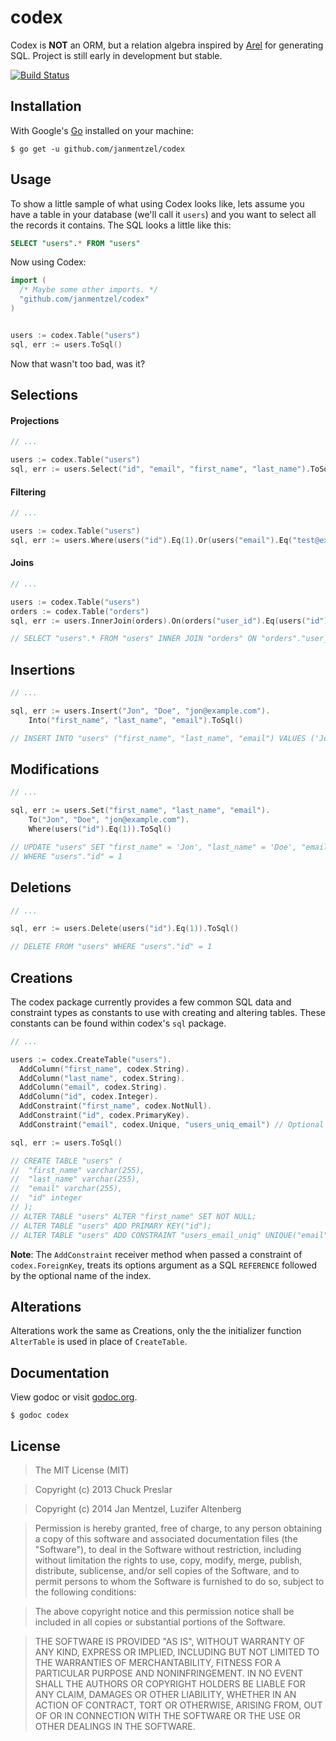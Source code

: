 # codex

Codex is **NOT** an ORM, but a relation algebra inspired by [Arel](http://www.github.com/rails/arel) for generating SQL. Project is still early in development but stable.

[![Build Status](https://drone.io/github.com/janmentzel/codex/status.png)](https://drone.io/github.com/janmentzel/codex/latest)

## Installation

With Google's [Go](http://www.golang.org) installed on your machine:

    $ go get -u github.com/janmentzel/codex

## Usage

To show a little sample of what using Codex looks like, lets assume you have a table in your database (we'll call it `users`) and you want to select all the records it contains.  The SQL looks a little like this:

```sql
SELECT "users".* FROM "users"
```

Now using Codex:

```go
import (
  /* Maybe some other imports. */
  "github.com/janmentzel/codex"
)


users := codex.Table("users")
sql, err := users.ToSql()
```

Now that wasn't too bad, was it?

## Selections

#### Projections

```go
// ...

users := codex.Table("users")
sql, err := users.Select("id", "email", "first_name", "last_name").ToSql()
```

#### Filtering

```go
// ...

users := codex.Table("users")
sql, err := users.Where(users("id").Eq(1).Or(users("email").Eq("test@example.com"))).ToSql()
```

#### Joins

```go
// ...

users := codex.Table("users")
orders := codex.Table("orders")
sql, err := users.InnerJoin(orders).On(orders("user_id").Eq(users("id"))).ToSql()

// SELECT "users".* FROM "users" INNER JOIN "orders" ON "orders"."user_id" = "users"."id"
```

## Insertions

```go
// ...

sql, err := users.Insert("Jon", "Doe", "jon@example.com").
    Into("first_name", "last_name", "email").ToSql()

// INSERT INTO "users" ("first_name", "last_name", "email") VALUES ('Jon', 'Doe', 'jon@example.com')
```

## Modifications

```go
// ...

sql, err := users.Set("first_name", "last_name", "email").
    To("Jon", "Doe", "jon@example.com").
    Where(users("id").Eq(1)).ToSql()

// UPDATE "users" SET "first_name" = 'Jon', "last_name" = 'Doe', "email" = 'jon@example.com'
// WHERE "users"."id" = 1
```

## Deletions

```go
// ...

sql, err := users.Delete(users("id").Eq(1)).ToSql()

// DELETE FROM "users" WHERE "users"."id" = 1
```

## Creations

The codex package currently provides a few common SQL data and constraint types as constants to use with creating and altering tables.  These constants can be found within codex's `sql` package.

```go
// ...

users := codex.CreateTable("users").
  AddColumn("first_name", codex.String).
  AddColumn("last_name", codex.String).
  AddColumn("email", codex.String).
  AddColumn("id", codex.Integer).
  AddConstraint("first_name", codex.NotNull).
  AddConstraint("id", codex.PrimaryKey).
  AddConstraint("email", codex.Unique, "users_uniq_email") // Optional last argument supplies index name.

sql, err := users.ToSql()

// CREATE TABLE "users" (
//  "first_name" varchar(255),
//  "last_name" varchar(255),
//  "email" varchar(255),
//  "id" integer
// );
// ALTER TABLE "users" ALTER "first_name" SET NOT NULL;
// ALTER TABLE "users" ADD PRIMARY KEY("id");
// ALTER TABLE "users" ADD CONSTRAINT "users_email_uniq" UNIQUE("email");
```

__Note__: The `AddConstraint` receiver method when passed a constraint of `codex.ForeignKey`, treats its options argument as a SQL `REFERENCE` followed by the optional name of the index.


## Alterations

Alterations work the same as Creations, only the the initializer function `AlterTable` is used in place of `CreateTable`.

## Documentation

View godoc or visit [godoc.org](http://godoc.org/github.com/janmentzel/codex).

    $ godoc codex

## License

> The MIT License (MIT)

> Copyright (c) 2013 Chuck Preslar

> Copyright (c) 2014 Jan Mentzel, Luzifer Altenberg

> Permission is hereby granted, free of charge, to any person obtaining a copy
> of this software and associated documentation files (the "Software"), to deal
> in the Software without restriction, including without limitation the rights
> to use, copy, modify, merge, publish, distribute, sublicense, and/or sell
> copies of the Software, and to permit persons to whom the Software is
> furnished to do so, subject to the following conditions:

> The above copyright notice and this permission notice shall be included in
> all copies or substantial portions of the Software.

> THE SOFTWARE IS PROVIDED "AS IS", WITHOUT WARRANTY OF ANY KIND, EXPRESS OR
> IMPLIED, INCLUDING BUT NOT LIMITED TO THE WARRANTIES OF MERCHANTABILITY,
> FITNESS FOR A PARTICULAR PURPOSE AND NONINFRINGEMENT. IN NO EVENT SHALL THE
> AUTHORS OR COPYRIGHT HOLDERS BE LIABLE FOR ANY CLAIM, DAMAGES OR OTHER
> LIABILITY, WHETHER IN AN ACTION OF CONTRACT, TORT OR OTHERWISE, ARISING FROM,
> OUT OF OR IN CONNECTION WITH THE SOFTWARE OR THE USE OR OTHER DEALINGS IN
> THE SOFTWARE.
